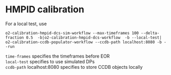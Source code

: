 # HMPID calibration

For a local test, use

```
o2-calibration-hmpid-dcs-sim-workflow --max-timeframes 100 --delta-fraction 0.5  -b|o2-calibration-hmpid-dcs-workflow  -b --local-test|  o2-calibration-ccdb-populator-workflow --ccdb-path localhost:8080 -b --run
```

`time-frames` specifies the timeframes before EOR  
`local-test` specifies to use simulated DPs  
`ccdb-path` localhost:8080 specifies to store CCDB objects locally  

	

